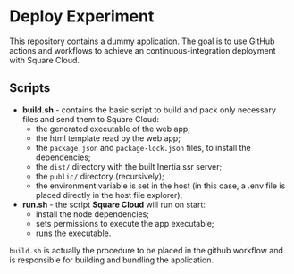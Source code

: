 # Deploy Experiment
This repository contains a dummy application. The goal is to use GitHub actions and workflows to achieve
an continuous-integration deployment with Square Cloud.

## Scripts
- **build.sh**  - contains the basic script to build and pack only necessary files and send them to Square Cloud:
    - the generated executable of the web app;
    - the html template read by the web app;
    - the `package.json` and `package-lock.json` files, to install the dependencies;
    - the `dist/` directory with the built Inertia ssr server;
    - the `public/` directory (recursively);
    - the environment variable is set in the host (in this case, a .env file is placed directly in the host file explorer);
- **run.sh**    - the script **Square Cloud** will run on start:
    - install the node dependencies;
    - sets permissions to execute the app executable;
    - runs the executable.

`build.sh` is actually the procedure to be placed in the github workflow and is responsible for building and bundling the application.
